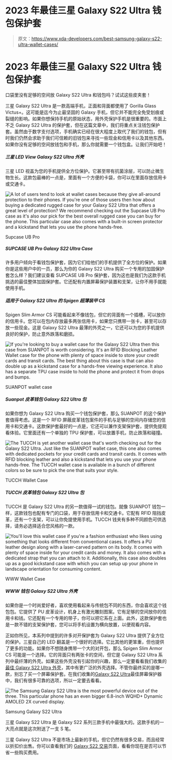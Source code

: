 # 2023 年最佳三星 Galaxy S22 Ultra 钱包保护套

> 原文：<https://www.xda-developers.com/best-samsung-galaxy-s22-ultra-wallet-cases/>

# 2023 年最佳三星 Galaxy S22 Ultra 钱包保护套

口袋里没有足够的空间放 Galaxy S22 Ultra 和钱包吗？试试这些皮夹套！

三星 Galaxy S22 Ultra 是一款高端手机，正面和背面都使用了 Gorilla Glass Victus+。这可能是迄今为止最坚固的 Galaxy 手机，但它并不能完全免受划痕或裂缝的影响。如果你想保持手机的原始状态，用外壳保护手机是很重要的。市面上不乏 Galaxy S22 Ultra 的保护套，但在这篇文章中，我们将重点关注钱包保护套。虽然由于数字支付选项，手机确实已经在很大程度上取代了我们的钱包，但有时我们仍然会求助于我们可信赖的旧钱包来寻找一些现金和信用卡以及其他东西。如果你没有足够的空间放钱包和手机，那么你就需要一个钱包盒。让我们开始吧！

##### 三星 LED View Galaxy S22 Ultra 外壳

三星 LED 视盖为您的手机提供全方位保护。它甚至带有抗菌涂层，可以防止微生物生长。这款包最棒的一点是，里面有一个方便的卡袋，你可以在里面存放信用卡或交通卡。

 <picture>![A lot of users tend to look at wallet cases because they give all-around protection to their phones. If you're one of those users then how about buying a dedicated rugged case for your Galaxy S22 Ultra that offers a great level of protection? We recommend checking out the Supcase UB Pro case as it's also our pick for the best overall rugged case you can buy for the phone. This particular case also comes with a built-in screen protector and a kickstand that lets you use the phone hands-free.](img/2839d41b6588697348598529dddb3707.png)</picture> 

Supcase UB Pro

##### SUPCASE UB Pro Galaxy S22 Ultra Case

许多用户倾向于看钱包保护套，因为它们给他们的手机提供了全方位的保护。如果你是这些用户中的一员，那么为你的 Galaxy S22 Ultra 购买一个专用的加固保护套怎么样？我们建议查看 SUPCASE UB Pro 保护套，因为这也是我们为这款手机挑选的最佳整体加固保护套。它还配有内置屏幕保护装置和支架，让你不用手就能使用手机。

##### 适用于 Galaxy S22 Ultra 的 Spigen 超薄装甲 CS

Spigen Slim Armor CS 可能看起来不像钱包，但它的背面有一个插槽，可以放你的信用卡。您可以在包内存放最多两张信用卡，如果您只携带一张卡，甚至可以存放一些现金。这是 Galaxy S22 Ultra 最薄的外壳之一，它还可以为您的手机提供良好的保护，防止意外跌落和磨损。

 <picture>![If you're looking to buy a wallet case for the Galaxy S22 Ultra then this case from SUANPOT is worth considering. It's an RFID Blocking Leather Wallet case for the phone with plenty of space inside to store your credit cards and transit cards. The best thing about this case is that can also double up as a kickstand case for a hands-free viewing experience. It also has a separate TPU case inside to hold the phone and protect it from drops and bumps.](img/c3ecf99d908c1a2455fcafcd53613e6e.png)</picture> 

SUANPOT wallet case

##### Suanpot 皮革钱包 Galaxy S22 Ultra 包

如果你想为 Galaxy S22 Ultra 购买一个钱包保护套，那么 SUANPOT 的这个保护套值得考虑。这是一个 RFID 屏蔽皮革钱包案件的手机与足够的空间内存储您的信用卡和交通卡。这款保护套最好的一点是，它还可以兼作支架保护套，提供免提观看体验。它里面还有一个单独的 TPU 保护套，可以放置手机，防止跌落和碰撞。

 <picture>![The TUCCH is yet another wallet case that's worth checking out for the Galaxy S22 Ultra. Just like the SUANPOT wallet case, this one also comes with dedicated pockets for your credit cards and transit cards. It comes with RFID blocking leather and also a kickstand that lets you use your phone hands-free. The TUCCH wallet case is available in a bunch of different colors so be sure to pick the one that suits your style.](img/8169765cab2e4978810f0cdd4a12e0f9.png)</picture> 

TUCCH Wallet Case

##### TUCCH 皮革钱包 Galaxy S22 Ultra 包

TUCCH 是 Galaxy S22 Ultra 的另一款值得一试的钱包。就像 SUANPOT 钱包一样，这款钱包也配有专门的口袋，用于存放信用卡和交通卡。它配有 RFID 阻挡皮革，还有一个支架，可以让你免提使用手机。TUCCH 钱夹有多种不同颜色可供选择，请务必选择适合您风格的一款。

 <picture>![You'll love this wallet case if you're a fashion enthusiast who likes using something that looks different from conventional cases. It offers a PU leather design along with a laser-carved pattern on its body. It comes with plenty of space inside for your credit cards and money. It also comes with a dedicated strap that you can attach to it. Additionally, this case also doubles up as a good kickstand case with which you can setup up your phone in landscape orientation for consuming content.](img/e3fa60f4e23b613da8352c72a982b88a.png)</picture> 

WWW Wallet Case

##### WWW 钱包 Galaxy S22 Ultra 外壳

如果你是一个时尚爱好者，喜欢使用看起来与传统包不同的东西，你会喜欢这个钱包包。它提供了 PU 皮革设计，机身上有激光雕刻图案。它有足够的空间放你的信用卡和钱。它还配有一个专用的带子，你可以把它系在上面。此外，这款保护套也是一款不错的支架保护套，您可以将手机设置为横向放置，以便观看内容。

正如你所见，本系列中提到的许多对开保护套为 Galaxy S22 Ultra 提供了全方位的保护。三星自己的 LED 翻盖是一个很好的选择。它比其他的更笨重，但也提供了更多的功能。如果你不想随身携带一个大的对开包，那么 Spigen Slim Armor CS 可能是一个选择。它的背面只有两张卡的空间，但它是 Galaxy S22 Ultra 系列中最纤薄的外壳。如果这些外壳没有引起你的兴趣，那么一定要看看我们收集的[最佳 Galaxy S22 Ultra 外壳](https://www.xda-developers.com/best-samsung-galaxy-s22-ultra-cases/)，其中有更广泛的外壳选择。不管你最终买的是哪一款，别忘了买一个屏幕保护套。在我们收集的[Galaxy S22 Ultra](https://www.xda-developers.com/best-samsung-galaxy-s22-ultra-screen-protectors/)最佳屏幕保护器中，我们有很多可靠的选项，所以一定要去看看。

 <picture>![The Samsung Galaxy S22 Ultra is the most powerful device out of the three. This particular phone has an even bigger 6.8-inch WQHD+ Dynamic AMOLED 2X curved display.](img/7a5b7838a20053991f57567070a31e83.png)</picture> 

Samsung Galaxy S22 Ultra

三星 Galaxy S22 Ultra 是 Galaxy S22 系列三款手机中最强大的。这款手机的一大亮点就是这次附送了一支 S 笔。

三星 Galaxy S22 Ultra 不是市场上最新的手机，但它仍然有很多交易，而且经常以折扣价出售。你可以查看我们的 [Galaxy S22 交易](https://www.xda-developers.com/best-samsung-galaxy-s22-deals/)页面，看看你现在是否可以节省一些购买费用。